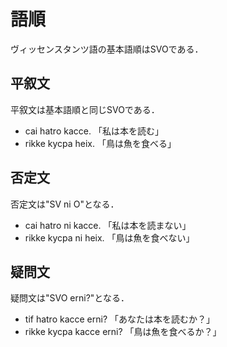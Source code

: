 # 語順
ヴィッセンスタンツ語の基本語順はSVOである．

## 平叙文
平叙文は基本語順と同じSVOである．
* cai hatro kacce. 「私は本を読む」
* rikke kycpa heix. 「鳥は魚を食べる」

## 否定文
否定文は"SV ni O"となる．
* cai hatro ni kacce. 「私は本を読まない」
* rikke kycpa ni heix. 「鳥は魚を食べない」

## 疑問文
疑問文は"SVO erni?"となる．
* tif hatro kacce erni? 「あなたは本を読むか？」
* rikke kycpa kacce erni? 「鳥は魚を食べるか？」
